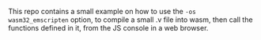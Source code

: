 This repo contains a small example on how to use the 
`-os wasm32_emscripten` option, to compile a small .v file into wasm,
then call the functions defined in it, from the JS console in a web browser.
